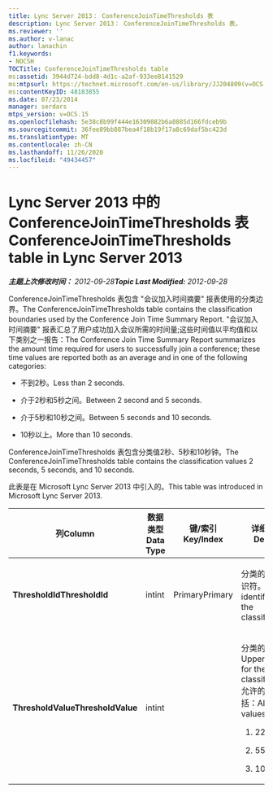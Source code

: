 ```yaml
---
title: Lync Server 2013： ConferenceJoinTimeThresholds 表
description: Lync Server 2013： ConferenceJoinTimeThresholds 表。
ms.reviewer: ''
ms.author: v-lanac
author: lanachin
f1.keywords:
- NOCSH
TOCTitle: ConferenceJoinTimeThresholds table
ms:assetid: 3944d724-bdd8-4d1c-a2af-933ee8141529
ms:mtpsurl: https://technet.microsoft.com/en-us/library/JJ204809(v=OCS.15)
ms:contentKeyID: 48183855
ms.date: 07/23/2014
manager: serdars
mtps_version: v=OCS.15
ms.openlocfilehash: 5e38c8b99f444e16309882b6a8885d166fdceb9b
ms.sourcegitcommit: 36fee89bb887bea4f18b19f17a8c69daf5bc423d
ms.translationtype: MT
ms.contentlocale: zh-CN
ms.lasthandoff: 11/26/2020
ms.locfileid: "49434457"
---
```

# <a name="conferencejointimethresholds-table-in-lync-server-2013"></a><span data-ttu-id="f1556-103">Lync Server 2013 中的 ConferenceJoinTimeThresholds 表</span><span class="sxs-lookup"><span data-stu-id="f1556-103">ConferenceJoinTimeThresholds table in Lync Server 2013</span></span>

<div data-xmlns="http://www.w3.org/1999/xhtml">

<div class="topic" data-xmlns="http://www.w3.org/1999/xhtml" data-msxsl="urn:schemas-microsoft-com:xslt" data-cs="https://msdn.microsoft.com/">

<div data-asp="https://msdn2.microsoft.com/asp">



</div>

<div id="mainSection">

<div id="mainBody"><span data-ttu-id="f1556-104">

<span> </span></span><span class="sxs-lookup"><span data-stu-id="f1556-104">

<span> </span></span></span>

<span data-ttu-id="f1556-105">_**主题上次修改时间：** 2012-09-28_</span><span class="sxs-lookup"><span data-stu-id="f1556-105">_**Topic Last Modified:** 2012-09-28_</span></span>

<span data-ttu-id="f1556-106">ConferenceJoinTimeThresholds 表包含 "会议加入时间摘要" 报表使用的分类边界。</span><span class="sxs-lookup"><span data-stu-id="f1556-106">The ConferenceJoinTimeThresholds table contains the classification boundaries used by the Conference Join Time Summary Report.</span></span> <span data-ttu-id="f1556-107">"会议加入时间摘要" 报表汇总了用户成功加入会议所需的时间量;这些时间值以平均值和以下类别之一报告：</span><span class="sxs-lookup"><span data-stu-id="f1556-107">The Conference Join Time Summary Report summarizes the amount time required for users to successfully join a conference; these time values are reported both as an average and in one of the following categories:</span></span>

  - <span data-ttu-id="f1556-108">不到2秒。</span><span class="sxs-lookup"><span data-stu-id="f1556-108">Less than 2 seconds.</span></span>

  - <span data-ttu-id="f1556-109">介于2秒和5秒之间。</span><span class="sxs-lookup"><span data-stu-id="f1556-109">Between 2 second and 5 seconds.</span></span>

  - <span data-ttu-id="f1556-110">介于5秒和10秒之间。</span><span class="sxs-lookup"><span data-stu-id="f1556-110">Between 5 seconds and 10 seconds.</span></span>

  - <span data-ttu-id="f1556-111">10秒以上。</span><span class="sxs-lookup"><span data-stu-id="f1556-111">More than 10 seconds.</span></span>

<span data-ttu-id="f1556-112">ConferenceJoinTimeThresholds 表包含分类值2秒、5秒和10秒钟。</span><span class="sxs-lookup"><span data-stu-id="f1556-112">The ConferenceJoinTimeThresholds table contains the classification values 2 seconds, 5 seconds, and 10 seconds.</span></span>

<span data-ttu-id="f1556-113">此表是在 Microsoft Lync Server 2013 中引入的。</span><span class="sxs-lookup"><span data-stu-id="f1556-113">This table was introduced in Microsoft Lync Server 2013.</span></span>


<table>
<colgroup>
<col style="width: 25%" />
<col style="width: 25%" />
<col style="width: 25%" />
<col style="width: 25%" />
</colgroup>
<thead>
<tr class="header">
<th><span data-ttu-id="f1556-114">列</span><span class="sxs-lookup"><span data-stu-id="f1556-114">Column</span></span></th>
<th><span data-ttu-id="f1556-115">数据类型</span><span class="sxs-lookup"><span data-stu-id="f1556-115">Data Type</span></span></th>
<th><span data-ttu-id="f1556-116">键/索引</span><span class="sxs-lookup"><span data-stu-id="f1556-116">Key/Index</span></span></th>
<th><span data-ttu-id="f1556-117">详细信息</span><span class="sxs-lookup"><span data-stu-id="f1556-117">Details</span></span></th>
</tr>
</thead>
<tbody>
<tr class="odd">
<td><p><span data-ttu-id="f1556-118"><strong>ThresholdId</strong></span><span class="sxs-lookup"><span data-stu-id="f1556-118"><strong>ThresholdId</strong></span></span></p></td>
<td><p><span data-ttu-id="f1556-119">int</span><span class="sxs-lookup"><span data-stu-id="f1556-119">int</span></span></p></td>
<td><p><span data-ttu-id="f1556-120">Primary</span><span class="sxs-lookup"><span data-stu-id="f1556-120">Primary</span></span></p></td>
<td><p><span data-ttu-id="f1556-121">分类的唯一标识符。</span><span class="sxs-lookup"><span data-stu-id="f1556-121">Unique identifier for the classification.</span></span></p></td>
</tr>
<tr class="even">
<td><p><span data-ttu-id="f1556-122"><strong>ThresholdValue</strong></span><span class="sxs-lookup"><span data-stu-id="f1556-122"><strong>ThresholdValue</strong></span></span></p></td>
<td><p><span data-ttu-id="f1556-123">int</span><span class="sxs-lookup"><span data-stu-id="f1556-123">int</span></span></p></td>
<td></td>
<td><p><span data-ttu-id="f1556-124">分类的上限。</span><span class="sxs-lookup"><span data-stu-id="f1556-124">Upper limit for the classification.</span></span> <span data-ttu-id="f1556-125">允许的值包括：</span><span class="sxs-lookup"><span data-stu-id="f1556-125">Allowed values are:</span></span></p>
<ol>
<li><p><span data-ttu-id="f1556-126">2</span><span class="sxs-lookup"><span data-stu-id="f1556-126">2</span></span></p></li>
<li><p><span data-ttu-id="f1556-127">5</span><span class="sxs-lookup"><span data-stu-id="f1556-127">5</span></span></p></li>
<li><p><span data-ttu-id="f1556-128">10</span><span class="sxs-lookup"><span data-stu-id="f1556-128">10</span></span></p></li>
</ol></td>
</tr>
</tbody>
</table><span data-ttu-id="f1556-129">


</div>

<span> </span>

</div>

</div>

</span><span class="sxs-lookup"><span data-stu-id="f1556-129">


</div>

<span> </span>

</div>

</div>

</span></span></div>

